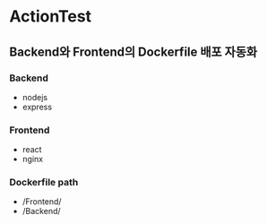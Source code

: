 # ActionTest

## Backend와 Frontend의 Dockerfile 배포 자동화

### Backend
- nodejs
- express

### Frontend
- react
- nginx

### Dockerfile path
- /Frontend/
- /Backend/
